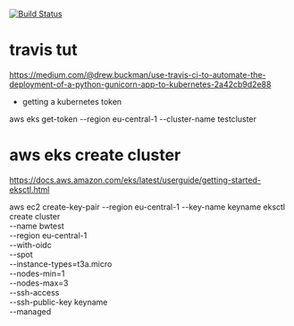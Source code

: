 [![Build Status](https://travis-ci.com/JustinGuese/kubernetes-flask-postgres-template-tutorial.svg?branch=master)](https://travis-ci.com/JustinGuese/kubernetes-flask-postgres-template-tutorial)

# travis tut

https://medium.com/@drew.buckman/use-travis-ci-to-automate-the-deployment-of-a-python-gunicorn-app-to-kubernetes-2a42cb9d2e88

- getting a kubernetes token

aws eks get-token --region eu-central-1 --cluster-name testcluster

# aws eks create cluster

https://docs.aws.amazon.com/eks/latest/userguide/getting-started-eksctl.html


aws ec2 create-key-pair --region eu-central-1 --key-name keyname
eksctl create cluster \
--name bwtest \
--region eu-central-1 \
--with-oidc \
--spot \
--instance-types=t3a.micro \
--nodes-min=1 \
--nodes-max=3 \
--ssh-access \
--ssh-public-key keyname \
--managed